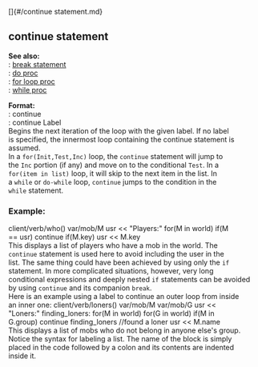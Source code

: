 []{#/continue statement.md}    
## continue statement    
**See also:**    
:   [break statement](/proc/break)    
:   [do proc](/proc/do)    
:   [for loop proc](/proc/for/loop)    
:   [while proc](/proc/while)    
<!-- -->    
**Format:**    
:   continue    
:   continue Label    
Begins the next iteration of the loop with the given label. If no label    
is specified, the innermost loop containing the continue statement is    
assumed.    
In a `for(Init,Test,Inc)` loop, the `continue` statement will jump to    
the `Inc` portion (if any) and move on to the conditional `Test`. In a    
`for(item in list)` loop, it will skip to the next item in the list. In    
a `while` or `do-while` loop, `continue` jumps to the condition in the    
`while` statement.    
### Example:    
client/verb/who() var/mob/M usr \<\< \"Players:\" for(M in world) if(M    
== usr) continue if(M.key) usr \<\< M.key    
This displays a list of players who have a mob in the world. The    
`continue` statement is used here to avoid including the user in the    
list. The same thing could have been achieved by using only the `if`    
statement. In more complicated situations, however, very long    
conditional expressions and deeply nested `if` statements can be avoided    
by using `continue` and its companion `break`.    
Here is an example using a label to continue an outer loop from inside    
an inner one: client/verb/loners() var/mob/M var/mob/G usr \<\<    
\"Loners:\" finding_loners: for(M in world) for(G in world) if(M in    
G.group) continue finding_loners //found a loner usr \<\< M.name    
This displays a list of mobs who do not belong in anyone else\'s group.    
Notice the syntax for labeling a list. The name of the block is simply    
placed in the code followed by a colon and its contents are indented    
inside it.  